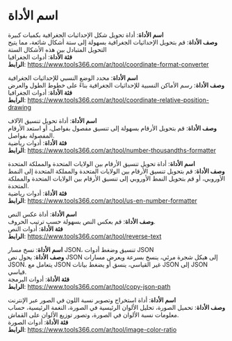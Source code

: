 # اسم الأداة

**اسم الأداة**: أداة تحويل شكل الإحداثيات الجغرافية بكميات كبيرة  
**وصف الأداة**: قم بتحويل الإحداثيات الجغرافية بسهولة إلى ستة أشكال شائعة، مما يتيح التحويل المتبادل بين هذه الأشكال الستة  
**فئة الأداة**: أدوات الجغرافيا  
**الرابط**: https://www.tools366.com/ar/tool/coordinate-format-converter


**اسم الأداة**: محدد الوضع النسبي للإحداثيات الجغرافية  
**وصف الأداة**: رسم الأماكن النسبية للإحداثيات الجغرافية بناءً على خطوط الطول والعرض  
**فئة الأداة**: أدوات الجغرافيا  
**الرابط**: https://www.tools366.com/ar/tool/coordinate-relative-position-drawing


**اسم الأداة**: أداة تحويل تنسيق الآلاف  
**وصف الأداة**: قم بتحويل الأرقام بسهولة إلى تنسيق مفصول بفواصل، أو استعد الأرقام المفصولة بفواصل.  
**فئة الأداة**: أدوات رياضية  
**الرابط**: https://www.tools366.com/ar/tool/number-thousandths-formatter


**اسم الأداة**: أداة تحويل تنسيق الأرقام بين الولايات المتحدة والمملكة المتحدة  
**وصف الأداة**: قم بتحويل تنسيق الأرقام بين الولايات المتحدة والمملكة المتحدة إلى النمط الأوروبي، أو قم بتحويل النمط الأوروبي إلى تنسيق الأرقام بين الولايات المتحدة والمملكة المتحدة.  
**فئة الأداة**: أدوات رياضية  
**الرابط**: https://www.tools366.com/ar/tool/us-en-number-formatter


**اسم الأداة**: أداة عكس النص  
**وصف الأداة**: قم بعكس النص بسهولة حسب ترتيب الحروف.  
**فئة الأداة**: أدوات النص  
**الرابط**: https://www.tools366.com/ar/tool/reverse-text


**اسم الأداة**: نسخ مسار JSON، تنسيق وضغط أدوات JSON  
**وصف الأداة**: يحول نص JSON إلى هيكل شجرة مرئي، ينسخ بسرعة ويعرض مسارات JSON. يتعامل مع JSON غير القياسي، ينسق أو يضغط بيانات JSON إلى JSON قياسي.  
**فئة الأداة**: أدوات البرمجة  
**الرابط**: https://www.tools366.com/ar/tool/copy-json-path


**اسم الأداة**: أداة استخراج وتصوير نسبة اللون في الصور عبر الإنترنت  
**وصف الأداة**: تحميل الصورة، تحليل الألوان الرئيسية في الصورة، النغمة الرئيسية، حساب معلومات نسبة الألوان في الصورة، وتصور توزيع الألوان على القماش.  
**فئة الأداة**: أدوات الصورة  
**الرابط**: https://www.tools366.com/ar/tool/image-color-ratio


